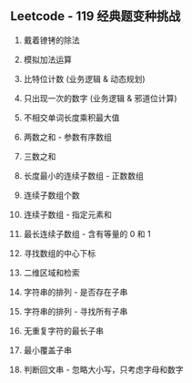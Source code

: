 ﻿## Leetcode - 119 经典题变种挑战

001. 戴着镣铐的除法

002. 模拟加法运算

003. 比特位计数 (业务逻辑 & 动态规划)

004. 只出现一次的数字 (业务逻辑 & 邪道位计算)

005. 不相交单词长度乘积最大值

006. 两数之和 - 参数有序数组

007. 三数之和

008. 长度最小的连续子数组 - 正数数组

009. 连续子数组个数

010. 连续子数组 - 指定元素和

011. 最长连续子数组 - 含有等量的 0 和 1

012. 寻找数组的中心下标

013. 二维区域和检索

014. 字符串的排列 - 是否存在子串

015. 字符串的排列 - 寻找所有子串

016. 无重复字符的最长子串

017. 最小覆盖子串

018. 判断回文串 - 忽略大小写，只考虑字母和数字